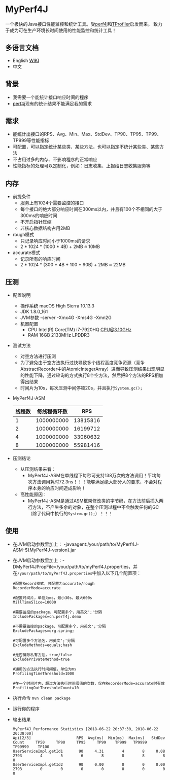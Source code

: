# MyPerf4J
一个极快的Java接口性能监控和统计工具。受[perf4j](https://github.com/perf4j/perf4j)和[TProfiler](https://github.com/alibaba/TProfiler)启发而来。
致力于成为可在生产环境长时间使用的性能监控和统计工具！

## 多语言文档
* English [WIKI](https://github.com/ThinkpadNC5/MyPerf4J/wiki)
* 中文 

## 背景
* 我需要一个能统计接口响应时间的程序
* [perf4j](https://github.com/perf4j/perf4j)现有的统计结果不能满足我的需求

## 需求
* 能统计出接口的RPS、Avg、Min、Max、StdDev、TP90、TP95、TP99、TP999等性能指标
* 可配置，可以指定统计某些类、某些方法，也可以指定不统计某些类、某些方法
* 不占用过多的内存、不影响程序的正常响应
* 性能指标的处理可以定制化，例如：日志收集、上报给日志收集服务等

## 内存
* 前提条件
    - 服务上有1024个需要监控的接口
    - 每个接口的绝大部分响应时间在300ms以内，并且有100个不相同的大于300ms的响应时间
    - 不开启指针压缩
    - 非核心数据结构占用2MB
* rough模式
    - 只记录响应时间小于1000ms的请求
    - 2 * 1024 * (1000 * 4B) + 2MB ≈ 10MB
* accurate模式
    - 记录所有的响应时间
    - 2 * 1024 * (300 * 4B + 100 * 90B) + 2MB ≈ 22MB 

## 压测
* 配置说明
    - 操作系统 macOS High Sierra 10.13.3
    - JDK 1.8.0_161
    - JVM参数 -server -Xmx4G -Xms4G -Xmn2G
    - 机器配置 
        - CPU Intel(R) Core(TM) i7-7920HQ CPU@3.10GHz
        - RAM 16GB 2133MHz LPDDR3

* 测试方法
    - 对空方法进行压测 
    - 为了避免由于空方法执行过快导致多个线程高度竞争资源（竞争AbstractRecorder中的AtomicIntegerArray）进而导致压测结果出现明显的性能下降，通过轮询的方式执行8个空方法，然后把8个方法的RPS相加得出结果
    - 时间片为10s，每次压测中间停顿20s，并且执行`System.gc();`

* MyPerf4J-ASM
    
    | 线程数 | 每线程循环数| RPS |
    |-------|-----|------|
    |1|1000000000|13815816|
    |2|1000000000|16199712|
    |4|1000000000|33060632|
    |8|1000000000|55981416|

* 压测结论
    - 从压测结果来看：
        - MyPerf4J-ASM在单线程下每秒可支持138万次的方法调用！平均每次方法调用耗时72.3ns！！！能够满足绝大部分人的要求，不会对程序本身的响应时间造成影响！
    - 高性能原因：
        - MyPerf4J-ASM是通过ASM框架修改类的字节码，在方法前后插入两行方法，不产生多余的对象，在整个压测过程中不会触发任何的GC（除了代码中执行的`System.gc();`）！！！

## 使用
    
* 在JVM启动参数里加上： -javaagent:/your/path/to/MyPerf4J-ASM-${MyPerf4J-version}.jar

* 在JVM启动参数里加上：-DMyPerf4JPropFile=/your/path/to/myPerf4J.properties，并在`/your/path/to/myPerf4J.properties`中加入以下几个配置项：

    ```
    #配置Record模式，可配置为accurate/rough
    RecorderMode=accurate
    
    #配置时间片，单位为ms，最小30s，最大600s
    MillTimeSlice=10000
    
    #需要监控的package，可配置多个，用英文';'分隔
    IncludePackages=cn.perf4j.demo
    
    #不需要监控的package，可配置多个，用英文';'分隔
    ExcludePackages=org.spring;
    
    #可配置多个方法名，用英文';'分隔
    ExcludeMethods=equals;hash
    
    #是否排除私有方法，true/false
    ExcludePrivateMethod=true
    
    #通用的方法执行时间阈值，单位为ms
    ProfilingTimeThreshold=1000
    
    #在一个时间片内，超过方法执行时间阈值的次数，仅在RecorderMode=accurate时有效
    ProfilingOutThresholdCount=10
    ```

* 执行命令 `mvn clean package`

* 运行你的程序

* 输出结果
    
    ```
    MyPerf4J Performance Statistics [2018-06-22 20:37:30, 2018-06-22 20:38:00]
    Api[2/3]                    RPS  Avg(ms)  Min(ms)  Max(ms)   StdDev     Count     TP50     TP90     TP95     TP99    TP999   TP9999  TP99999    TP100
    UserServiceImpl.getId1       90     4.31        4        8     0.08      2793        4        5        6        8        8        8        8        8
    UserServiceImpl.getId2       90     0.00        0        0     0.00      2793        0        0        0        0        0        0        0        0
    ```
